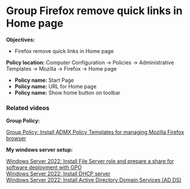 # Group Firefox remove quick links in Home page

<b>Objectives:</b>

* Firefox remove quick links in Home page

<b>Policy location:</b> Computer Configuration -> Policies -> Administrative Templates -> Mozilla -> Firefox -> Home page

* <b>Policy name:</b> Start Page
* <b>Policy name:</b> URL for Home page
* <b>Policy name:</b> Show home button on toolbar

### Related videos

<b>Group Policy:</b> <br />

[Group Policy: Install ADMX Policy Templates for managing Mozilla Firefox browser](https://youtu.be/CWpt81mB_8E)

<b>My windows server setup:</b> <br />

[Windows Server 2022: Install File Server role and prepare a share for software deployment with GPO](https://youtu.be/jEWSdC2qwyA) <br />
[Windows Server 2022: Install DHCP server](https://youtu.be/8n0MD9stQis) <br />
[Windows Server 2022: Install Active Directory Domain Services (AD DS)](https://youtu.be/1cYewbW3Tl0) <br />